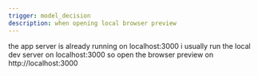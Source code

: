 ```yaml
---
trigger: model_decision
description: when opening local browser preview
---
```


the app server is already running on localhost:3000
i usually run the local dev server on localhost:3000
so open the browser preview on http://localhost:3000
